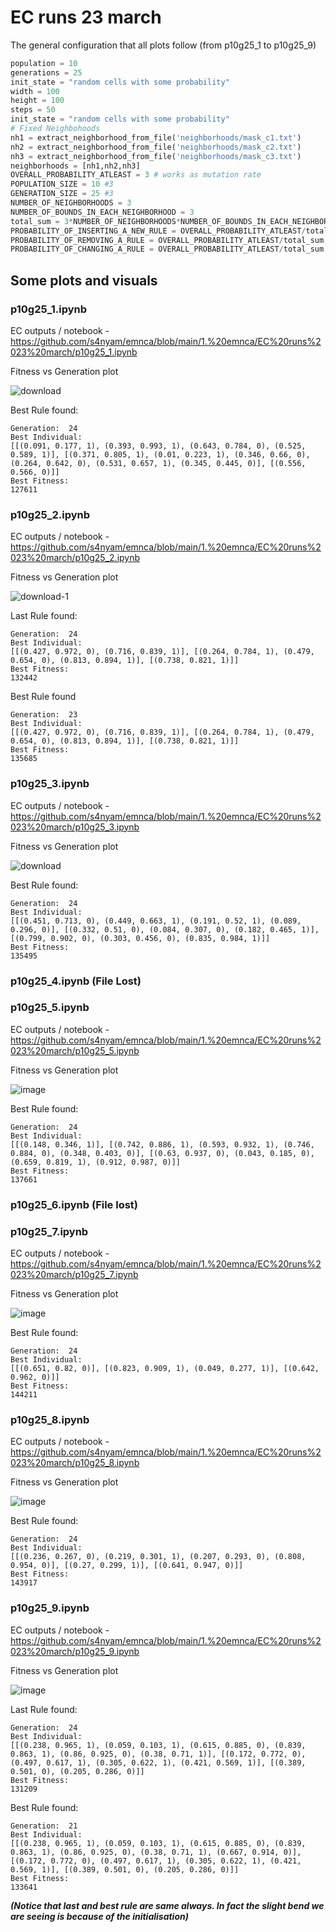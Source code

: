 # EC runs 23 march
The general configuration that all plots follow (from p10g25_1 to p10g25_9)

```python
population = 10
generations = 25
init_state = "random cells with some probability"
width = 100
height = 100
steps = 50
init_state = "random cells with some probability"
# Fixed Neighbohoods
nh1 = extract_neighborhood_from_file('neighborhoods/mask_c1.txt')
nh2 = extract_neighborhood_from_file('neighborhoods/mask_c2.txt')
nh3 = extract_neighborhood_from_file('neighborhoods/mask_c3.txt')
neighborhoods = [nh1,nh2,nh3]
OVERALL_PROBABILITY_ATLEAST = 3 # works as mutation rate
POPULATION_SIZE = 10 #3
GENERATION_SIZE = 25 #3
NUMBER_OF_NEIGHBORHOODS = 3 
NUMBER_OF_BOUNDS_IN_EACH_NEIGHBORHOOD = 3 
total_sum = 3*NUMBER_OF_NEIGHBORHOODS*NUMBER_OF_BOUNDS_IN_EACH_NEIGHBORHOOD
PROBABILITY_OF_INSERTING_A_NEW_RULE = OVERALL_PROBABILITY_ATLEAST/total_sum
PROBABILITY_OF_REMOVING_A_RULE = OVERALL_PROBABILITY_ATLEAST/total_sum
PROBABILITY_OF_CHANGING_A_RULE = OVERALL_PROBABILITY_ATLEAST/total_sum
```

## Some plots and visuals

### p10g25_1.ipynb

EC outputs / notebook - https://github.com/s4nyam/emnca/blob/main/1.%20emnca/EC%20runs%2023%20march/p10g25_1.ipynb

Fitness vs Generation plot

![download](https://user-images.githubusercontent.com/13884479/227126697-df60099a-0640-442e-b927-e99d77502519.png)

Best Rule found:

```
Generation:  24
Best Individual: 
[[(0.091, 0.177, 1), (0.393, 0.993, 1), (0.643, 0.784, 0), (0.525, 0.589, 1)], [(0.371, 0.805, 1), (0.01, 0.223, 1), (0.346, 0.66, 0), (0.264, 0.642, 0), (0.531, 0.657, 1), (0.345, 0.445, 0)], [(0.556, 0.566, 0)]]
Best Fitness: 
127611
```


### p10g25_2.ipynb

EC outputs / notebook - https://github.com/s4nyam/emnca/blob/main/1.%20emnca/EC%20runs%2023%20march/p10g25_2.ipynb

Fitness vs Generation plot

![download-1](https://user-images.githubusercontent.com/13884479/227127116-82f86884-656d-41ba-8849-b9efbfa5fcdd.png)


Last Rule found:

```
Generation:  24
Best Individual: 
[[(0.427, 0.972, 0), (0.716, 0.839, 1)], [(0.264, 0.784, 1), (0.479, 0.654, 0), (0.813, 0.894, 1)], [(0.738, 0.821, 1)]]
Best Fitness: 
132442
```

Best Rule found
```
Generation:  23
Best Individual: 
[[(0.427, 0.972, 0), (0.716, 0.839, 1)], [(0.264, 0.784, 1), (0.479, 0.654, 0), (0.813, 0.894, 1)], [(0.738, 0.821, 1)]]
Best Fitness: 
135685
```


### p10g25_3.ipynb

EC outputs / notebook - https://github.com/s4nyam/emnca/blob/main/1.%20emnca/EC%20runs%2023%20march/p10g25_3.ipynb

Fitness vs Generation plot

![download](https://user-images.githubusercontent.com/13884479/227127469-63896575-3add-4b5e-9e0c-ade987d74687.png)


Best Rule found:

```
Generation:  24
Best Individual: 
[[(0.451, 0.713, 0), (0.449, 0.663, 1), (0.191, 0.52, 1), (0.089, 0.296, 0)], [(0.332, 0.51, 0), (0.084, 0.307, 0), (0.182, 0.465, 1)], [(0.799, 0.902, 0), (0.303, 0.456, 0), (0.835, 0.984, 1)]]
Best Fitness: 
135495
```


### p10g25_4.ipynb (File Lost)
<!--
### p10g25_4.ipynb

EC outputs / notebook - https://github.com/s4nyam/emnca/blob/main/1.%20emnca/EC%20runs%2023%20march/p10g25_4.ipynb

Fitness vs Generation plot

![image](https://user-images.githubusercontent.com/13884479/227127897-a4a6d429-3c76-4f13-b7a0-65fcece39478.png)

***(There is no problem with this curve because the difference in drop is not much in numbers, it may be the exceptional case because of the initialisation of the board in that paarticular MNCA)***

Last Rule found:

```
Generation:  24
Best Individual: 
[[(0.222, 0.482, 1), (0.783, 0.877, 0)], [(0.31, 0.526, 0), (0.63, 0.874, 0)], [(0.897, 0.966, 0), (0.358, 0.414, 0)]]
Best Fitness: 
128678
```


Best Rule found:

```
Generation:  17
Best Individual: 
[[(0.222, 0.482, 1), (0.366, 0.752, 1), (0.701, 0.908, 0)], [(0.31, 0.526, 0), (0.63, 0.874, 0)], [(0.897, 0.966, 0), (0.938, 0.977, 1), (0.358, 0.414, 0)]]
Best Fitness: 
133829
```
-->

### p10g25_5.ipynb

EC outputs / notebook - https://github.com/s4nyam/emnca/blob/main/1.%20emnca/EC%20runs%2023%20march/p10g25_5.ipynb

Fitness vs Generation plot

![image](https://user-images.githubusercontent.com/13884479/227128685-0f450862-c8bd-4732-91f1-3e07496c33c2.png)



Best Rule found:

```
Generation:  24
Best Individual: 
[[(0.148, 0.346, 1)], [(0.742, 0.886, 1), (0.593, 0.932, 1), (0.746, 0.884, 0), (0.348, 0.403, 0)], [(0.63, 0.937, 0), (0.043, 0.185, 0), (0.659, 0.819, 1), (0.912, 0.987, 0)]]
Best Fitness: 
137661
```

### p10g25_6.ipynb (File lost)


### p10g25_7.ipynb

EC outputs / notebook - https://github.com/s4nyam/emnca/blob/main/1.%20emnca/EC%20runs%2023%20march/p10g25_7.ipynb

Fitness vs Generation plot

![image](https://user-images.githubusercontent.com/13884479/227128984-1bb3d050-c7f7-407c-abba-aac2de8b56a6.png)


Best Rule found:

```
Generation:  24
Best Individual: 
[[(0.651, 0.82, 0)], [(0.823, 0.909, 1), (0.049, 0.277, 1)], [(0.642, 0.962, 0)]]
Best Fitness: 
144211
```



### p10g25_8.ipynb

EC outputs / notebook - https://github.com/s4nyam/emnca/blob/main/1.%20emnca/EC%20runs%2023%20march/p10g25_8.ipynb

Fitness vs Generation plot

![image](https://user-images.githubusercontent.com/13884479/227129181-89c2587b-6cce-4fbd-b967-045ef0bf1000.png)



Best Rule found:

```
Generation:  24
Best Individual: 
[[(0.236, 0.267, 0), (0.219, 0.301, 1), (0.207, 0.293, 0), (0.808, 0.954, 0)], [(0.27, 0.299, 1)], [(0.641, 0.947, 0)]]
Best Fitness: 
143917
```



### p10g25_9.ipynb

EC outputs / notebook - https://github.com/s4nyam/emnca/blob/main/1.%20emnca/EC%20runs%2023%20march/p10g25_9.ipynb

Fitness vs Generation plot

![image](https://user-images.githubusercontent.com/13884479/227129342-5d72ce69-f366-442f-9b19-ac3c798c676d.png)


Last Rule found:

```
Generation:  24
Best Individual: 
[[(0.238, 0.965, 1), (0.059, 0.103, 1), (0.615, 0.885, 0), (0.839, 0.863, 1), (0.86, 0.925, 0), (0.38, 0.71, 1)], [(0.172, 0.772, 0), (0.497, 0.617, 1), (0.305, 0.622, 1), (0.421, 0.569, 1)], [(0.389, 0.501, 0), (0.205, 0.286, 0)]]
Best Fitness: 
131209
```


Best Rule found:

```
Generation:  21
Best Individual: 
[[(0.238, 0.965, 1), (0.059, 0.103, 1), (0.615, 0.885, 0), (0.839, 0.863, 1), (0.86, 0.925, 0), (0.38, 0.71, 1), (0.667, 0.914, 0)], [(0.172, 0.772, 0), (0.497, 0.617, 1), (0.305, 0.622, 1), (0.421, 0.569, 1)], [(0.389, 0.501, 0), (0.205, 0.286, 0)]]
Best Fitness: 
133641
```

***(Notice that last and best rule are same always. In fact the slight bend we are seeing is because of the initialisation)***



